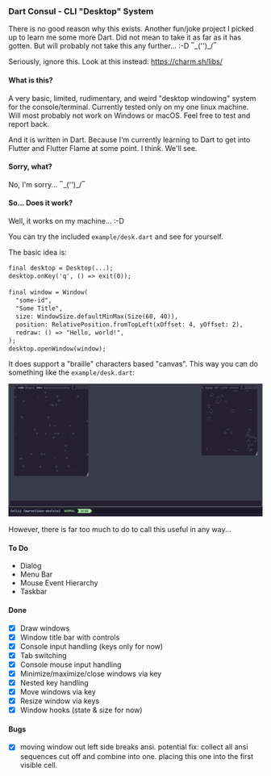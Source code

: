 ### Dart Consul - CLI "Desktop" System

There is no good reason why this exists. Another fun/joke project I picked up to learn me some more Dart. Did not mean
to take it as far as it has gotten. But will probably not take this any further... :-D ‾\_('')_/‾

Seriously, ignore this. Look at this instead: https://charm.sh/libs/

#### What is this?

A very basic, limited, rudimentary, and weird "desktop windowing" system for the console/terminal. Currently tested 
only on my one linux machine. Will most probably not work on Windows or macOS. Feel free to test and report back.

And it is written in Dart. Because I'm currently learning to Dart to get into Flutter and Flutter Flame at some 
point. I think. We'll see.

#### Sorry, what?

No, I'm sorry... ‾\_('')_/‾

#### So... Does it work?

Well, it works on my machine... :-D

You can try the included `example/desk.dart` and see for yourself.

The basic idea is:
```
final desktop = Desktop(...);
desktop.onKey('q', () => exit(0));

final window = Window(
  "some-id",
  "Some Title",
  size: WindowSize.defaultMinMax(Size(60, 40)),
  position: RelativePosition.fromTopLeft(xOffset: 4, yOffset: 2),
  redraw: () => "Hello, world!",
);
desktop.openWindow(window);
```

It does support a "braille" characters based "canvas". This way you can do something like the `example/desk.dart`:

![Screenshot](images/consul-example.gif)

However, there is far too much to do to call this useful in any way...

#### To Do

* Dialog
* Menu Bar
* Mouse Event Hierarchy
* Taskbar

#### Done

- [X] Draw windows
- [X] Window title bar with controls
- [X] Console input handling (keys only for now)
- [X] Tab switching
- [X] Console mouse input handling
- [X] Minimize/maximize/close windows via key
- [X] Nested key handling
- [X] Move windows via key
- [X] Resize window via keys
- [X] Window hooks (state & size for now)

#### Bugs

- [X] moving window out left side breaks ansi.
  potential fix: collect all ansi sequences cut off and combine into one.
  placing this one into the first visible cell.
